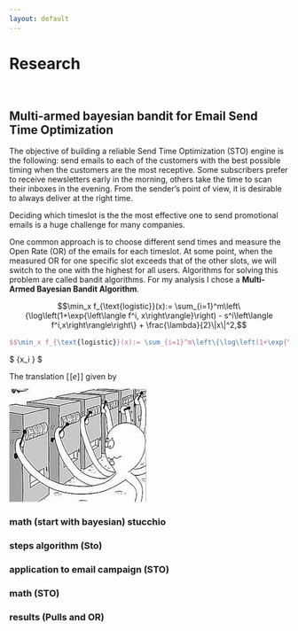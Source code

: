 ```yaml
---
layout: default
---
```


# Research

<br>

## Multi-armed bayesian bandit for Email Send Time Optimization

The objective of building a reliable Send Time Optimization (STO) engine is the following: send emails to each of the customers with the best possible timing when the customers are the most receptive. Some subscribers prefer to receive newsletters early in the morning, others take the time to scan their inboxes in the evening.  From the sender’s point of view, it is desirable to always deliver at the right time. 

Deciding which timeslot is the the most effective one to send promotional emails is a huge challenge for many companies. 

One common approach is to choose different send times and measure the Open Rate (OR) of the emails for each timeslot. At some point, when the measured OR for one specific slot exceeds that of the other slots, we will switch to the one with the highest for all users. Algorithms for solving this problem are called bandit algorithms. For my analysis I chose a **Multi-Armed Bayesian Bandit Algorithm**. 
<br>


$$\min_x f_{\text{logistic}}(x):= \sum_{i=1}^m\left\{\log\left(1+\exp{\left\langle f^i, x\right\rangle}\right) - s^i\left\langle f^i,x\right\rangle\right\} + \frac{\lambda}{2}\|x\|^2,$$
 


```Latex
$$\min_x f_{\text{logistic}}(x):= \sum_{i=1}^m\left\{\log\left(1+\exp{\left\langle f^i, x\right\rangle}\right) - s^i\left\langle f^i,x\right\rangle\right\} + \frac{\lambda}{2}\|x\|^2,$$
```

$ \{x_i \} $

The translation $[\![e]\!]$ given by


<img class="projects-image" src="images/bandit.jpeg">

### math (start with bayesian) stucchio
### steps algorithm (Sto)
### application to email campaign (STO)
### math (STO)
### results (Pulls and OR)



<br>
<br>



